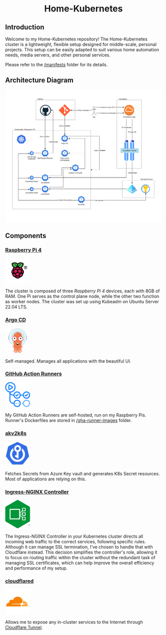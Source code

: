 <h1 align="center">Home-Kubernetes</h1>

## Introduction

Welcome to my Home-Kubernetes repository! The Home-Kubernetes cluster is a lightweight, flexible setup designed for middle-scale, personal projects. This setup can be easily adapted to suit various home automation needs, media servers, and other personal services.

Please refer to the [/manifests](/manifests) folder for its details.

## Architecture Diagram

![](./_assets/home-kubernetes-diagram.drawio.png)

## Components

### [Raspberry Pi 4](https://www.raspberrypi.com/products/raspberry-pi-4-model-b/)

<img width="80px" src="./_assets/COLOUR-Raspberry-Pi-Symbol-Registered-300x300.png">

The cluster is composed of three *Raspberry Pi 4* devices, each with 8GB of RAM. One Pi serves as the control plane node, while the other two function as worker nodes. The cluster was set up using Kubeadm on Ubuntu Server 22.04 LTS.

### [Argo CD](https://argo-cd.readthedocs.io/en/stable/)

<img width="80px" src="./_assets/Argo-CD.svg">

Self-managed. Manages all applications with the beautiful UI.

### [GitHub Action Runners](https://docs.github.com/en/actions/hosting-your-own-runners/managing-self-hosted-runners/about-self-hosted-runners)

<img width="80px" src="./_assets/github-action-runner.png">

My GitHub Action Runners are self-hosted, run on my Raspberry Pis.
Runner's Dockerfiles are stored in [/gha-runner-images](./gha-runner-images/) folder.

### [akv2k8s](https://akv2k8s.io/)

<img width="80px" src="./_assets/akv2k8s-b749ec5f4bfd805a88626e0fd2b9ba82.png">


Fetches Secrets from Azure Key vault and generates K8s Secret resources. Most of applications are relying on this.

### [Ingress-NGINX Controller](https://github.com/kubernetes/ingress-nginx)

<img width="80px" src="./_assets/nginx-ingress-controller.png">


The Ingress-NGINX Controller in your Kubernetes cluster directs all incoming web traffic to the correct services, following specific rules. Although it can manage SSL termination, I've chosen to handle that with Cloudflare instead. This decision simplifies the controller's role, allowing it to focus on routing traffic within the cluster without the redundant task of managing SSL certificates, which can help improve the overall efficiency and performance of my setup.

### [cloudflared](https://developers.cloudflare.com/cloudflare-one/connections/connect-networks/get-started/)

<img width="80px" src="./_assets/cloudflared.png">

Allows me to expose any in-cluster services to the Internet through [Cloudflare Tunnel](https://www.cloudflare.com/products/tunnel/).
